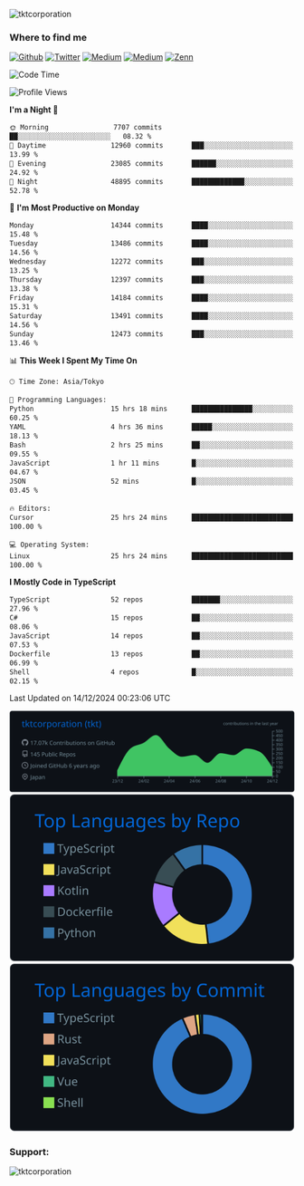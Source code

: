 <p align="left"> <img src="https://komarev.com/ghpvc/?username=tktcorporation&label=Profile%20views&color=0e75b6&style=flat" alt="tktcorporation" /> </p>

<h3>Where to find me</h3>
<p>
<a href="https://github.com/tktcorporation" target="_blank"><img alt="Github" src="https://img.shields.io/badge/GitHub-%2312100E.svg?&style=for-the-badge&logo=Github&logoColor=white" /></a>
<a href="https://twitter.com/tktcorporation" target="_blank"><img alt="Twitter" src="https://img.shields.io/badge/twitter-%231DA1F2.svg?&style=for-the-badge&logo=twitter&logoColor=white" /></a>
<a href="https://www.linkedin.com/in/tktcorporation" target="_blank"><img alt="Medium" src="https://img.shields.io/badge/linkdin-0a66c2.svg?&style=for-the-badge&logo=linkedin&logoColor=white" /></a>
<a href="https://qiita.com/tktcorporation" target="_blank"><img alt="Medium" src="https://img.shields.io/badge/qiita-55C500.svg?&style=for-the-badge&logo=qiita&logoColor=white" /></a>
<a href="https://zenn.dev/tktcorporation" target="_blank"><img alt="Zenn" src="https://img.shields.io/badge/Zenn-3EA8FF.svg?&style=for-the-badge&logo=Zenn&logoColor=white" /></a>
</p>
  
<!--START_SECTION:waka-->
![Code Time](http://img.shields.io/badge/Code%20Time-1%2C939%20hrs%2011%20mins-blue)

![Profile Views](http://img.shields.io/badge/Profile%20Views-4-blue)

**I'm a Night 🦉** 

```text
🌞 Morning                7707 commits        ██░░░░░░░░░░░░░░░░░░░░░░░   08.32 % 
🌆 Daytime                12960 commits       ███░░░░░░░░░░░░░░░░░░░░░░   13.99 % 
🌃 Evening                23085 commits       ██████░░░░░░░░░░░░░░░░░░░   24.92 % 
🌙 Night                  48895 commits       █████████████░░░░░░░░░░░░   52.78 % 
```
📅 **I'm Most Productive on Monday** 

```text
Monday                   14344 commits       ████░░░░░░░░░░░░░░░░░░░░░   15.48 % 
Tuesday                  13486 commits       ████░░░░░░░░░░░░░░░░░░░░░   14.56 % 
Wednesday                12272 commits       ███░░░░░░░░░░░░░░░░░░░░░░   13.25 % 
Thursday                 12397 commits       ███░░░░░░░░░░░░░░░░░░░░░░   13.38 % 
Friday                   14184 commits       ████░░░░░░░░░░░░░░░░░░░░░   15.31 % 
Saturday                 13491 commits       ████░░░░░░░░░░░░░░░░░░░░░   14.56 % 
Sunday                   12473 commits       ███░░░░░░░░░░░░░░░░░░░░░░   13.46 % 
```


📊 **This Week I Spent My Time On** 

```text
🕑︎ Time Zone: Asia/Tokyo

💬 Programming Languages: 
Python                   15 hrs 18 mins      ███████████████░░░░░░░░░░   60.25 % 
YAML                     4 hrs 36 mins       █████░░░░░░░░░░░░░░░░░░░░   18.13 % 
Bash                     2 hrs 25 mins       ██░░░░░░░░░░░░░░░░░░░░░░░   09.55 % 
JavaScript               1 hr 11 mins        █░░░░░░░░░░░░░░░░░░░░░░░░   04.67 % 
JSON                     52 mins             █░░░░░░░░░░░░░░░░░░░░░░░░   03.45 % 

🔥 Editors: 
Cursor                   25 hrs 24 mins      █████████████████████████   100.00 % 

💻 Operating System: 
Linux                    25 hrs 24 mins      █████████████████████████   100.00 % 
```

**I Mostly Code in TypeScript** 

```text
TypeScript               52 repos            ███████░░░░░░░░░░░░░░░░░░   27.96 % 
C#                       15 repos            ██░░░░░░░░░░░░░░░░░░░░░░░   08.06 % 
JavaScript               14 repos            ██░░░░░░░░░░░░░░░░░░░░░░░   07.53 % 
Dockerfile               13 repos            ██░░░░░░░░░░░░░░░░░░░░░░░   06.99 % 
Shell                    4 repos             █░░░░░░░░░░░░░░░░░░░░░░░░   02.15 % 
```




 Last Updated on 14/12/2024 00:23:06 UTC
<!--END_SECTION:waka-->

[![](https://raw.githubusercontent.com/tktcorporation/tktcorporation/master/profile-summary-card-output/github_dark/0-profile-details.svg)](https://github.com/vn7n24fzkq/github-profile-summary-cards)
[![](https://raw.githubusercontent.com/tktcorporation/tktcorporation/master/profile-summary-card-output/github_dark/1-repos-per-language.svg)](https://github.com/vn7n24fzkq/github-profile-summary-cards) [![](https://raw.githubusercontent.com/tktcorporation/tktcorporation/master/profile-summary-card-output/github_dark/2-most-commit-language.svg)](https://github.com/vn7n24fzkq/github-profile-summary-cards)

<h3 align="left">Support:</h3>
<p><a href="https://www.buymeacoffee.com/tktcorporation"> <img align="left" src="https://cdn.buymeacoffee.com/buttons/v2/default-yellow.png" height="50" width="210" alt="tktcorporation" /></a></p><br><br>
